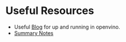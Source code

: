 # Useful Resources

* Useful <a href="https://towardsdatascience.com/introduction-to-openvino-897e705a1f0a" target="_blank">Blog</a> for up and running in openvino.
* <a href="https://docs.google.com/document/d/1gutfSbQWS9h6FVXUHDwmGeshtZnpp-KKYq1_ZOt_4Vg/edit?usp=sharing" target="_blank">Summary Notes</a>
